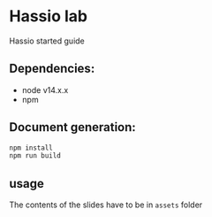 # Hassio lab
Hassio started guide

## Dependencies:

- node v14.x.x
- npm 

## Document generation:

```bash
npm install 
npm run build
```

## usage

The contents of the slides have to be in `assets` folder